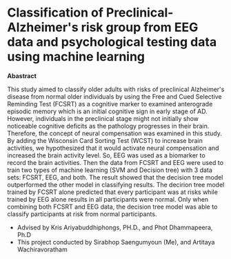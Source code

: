 # Classification of Preclinical-Alzheimer's risk group from EEG data and psychological testing data using machine learning

**Abastract**

This study aimed to classify older adults with risks of preclinical Alzheimer's disease from normal older individuals by using the Free and Cued Selective Reminding Test (FCSRT) as a cognitive marker to examined anterograde episodic memory which is an initial cognitive sign in early stage of AD. However, individuals in the preclinical stage might not initially show noticeable cognitive deficits as the pathology progresses in their brain. Therefore, the concept of neural compensation was examined in this study. By adding the Wisconsin Card Sorting Test (WCST) to increase brain activities, we hypothesized that it would activate neural compensation and increased the brain activity level. So, EEG was used as a biomarker to record the brain activities. Then the data from FCSRT and EEG were used to train two types of machine learning (SVM and Decision tree) with 3 data sets: FCSRT, EEG, and both. The result showed that the decision tree model outperformed the other model in classifying results. The decirion tree model trained by FCSRT alone predicted that every participant was at risks while trained by EEG alone results in all participants were normal. Only when combining both FCSRT and EEG data, the decision tree model was able to classify participants at risk from normal participants.

- Advised by Kris Ariyabuddhiphongs, PH.D., and Phot Dhammapeera, Ph.D
- This project conducted by Sirabhop Saengumyoun (Me), and Artitaya Wachiravoratham
